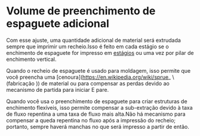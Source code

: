 Volume de preenchimento de espaguete adicional
====
Com esse ajuste, uma quantidade adicional de material será extrudada sempre que imprimir um recheio.Isso é feito em cada estágio se o enchimento de espaguete for impresso em [estágios](Spaghetti_infill_stepped.md) ou uma vez por pilar de enchimento vertical.

Quando o recheio de espaguete é usado para moldagem, isso permite que você preencha uma [cenoura](https://en.wikipedia.org/wiki/sprue_ \ (fabricação \)) de material ou para compensar as perdas devido ao mecanismo de partida para iniciar E pare.

Quando você usa o preenchimento de espaguete para criar estruturas de enchimento flexíveis, isso permite compensar a sub-extração devido à taxa de fluxo repentina a uma taxa de fluxo mais alta.Não há mecanismo para compensar a queda repentina no fluxo após a impressão do recheio; portanto, sempre haverá manchas no que será impresso a partir de então.